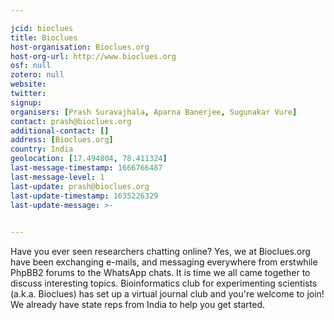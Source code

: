 ```yaml
---

jcid: bioclues
title: Bioclues
host-organisation: Bioclues.org
host-org-url: http://www.bioclues.org
osf: null
zotero: null
website: 
twitter: 
signup: 
organisers: [Prash Suravajhala, Aparna Banerjee, Sugunakar Vure]
contact: prash@bioclues.org
additional-contact: []
address: [Bioclues.org]
country: India
geolocation: [17.494804, 78.411324]
last-message-timestamp: 1666766487
last-message-level: 1
last-update: prash@bioclues.org
last-update-timestamp: 1635226329
last-update-message: >-
  

---
```


Have you ever seen researchers chatting online?  Yes, we at Bioclues.org have been exchanging e-mails, and messaging everywhere from erstwhile PhpBB2 forums to the WhatsApp chats.  It is time we all came together to discuss interesting topics.  Bioinformatics club for experimenting scientists (a.k.a. Bioclues) has set up a virtual journal club and you're welcome to join! We already have state reps from India to help you get started.
